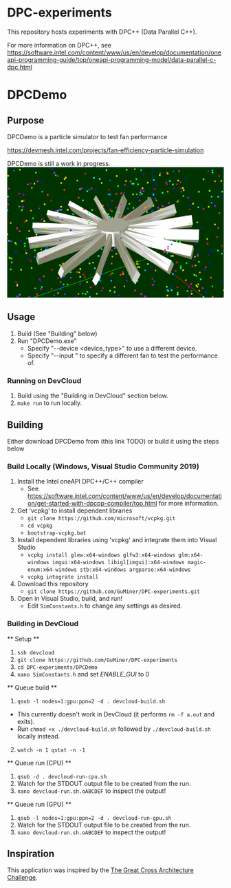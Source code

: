 # DPC-experiments
This repository hosts experiments with DPC++ (Data Parallel C++).

For more information on DPC++, see https://software.intel.com/content/www/us/en/develop/documentation/oneapi-programming-guide/top/oneapi-programming-model/data-parallel-c-dpc.html

# DPCDemo
## Purpose
DPCDemo is a particle simulator to test fan performance

https://devmesh.intel.com/projects/fan-efficiency-particle-simulation

DPCDemo is still a work in progress.
![Status Image](./status-v2.PNG "Status Image")

## Usage
1. Build (See "Building" below)
2. Run "DPCDemo.exe"
   - Specify "--device <device_type>" to use a different device. 
   - Specify "--input <input-file>" to specify a different fan to test the performance of.

### Running on DevCloud
1. Build using the "Building in DevCloud" section below.
2. `make run` to run locally.

## Building
Either download DPCDemo from (this link TODO) or build it using the steps below

### Build Locally (Windows, Visual Studio Community 2019)
1. Install the Intel oneAPI DPC++/C++ compiler
   - See https://software.intel.com/content/www/us/en/develop/documentation/get-started-with-dpcpp-compiler/top.html for more information.
2. Get 'vcpkg' to install dependent libraries
   - `git clone https://github.com/microsoft/vcpkg.git`
   - `cd vcpkg`
   - `bootstrap-vcpkg.bat`
3. Install dependent libraries using 'vcpkg' and integrate them into Visual Studio
   - `vcpkg install glew:x64-windows glfw3:x64-windows glm:x64-windows imgui:x64-windows libigl[imgui]:x64-windows magic-enum:x64-windows stb:x64-windows argparse:x64-windows`
   - `vcpkg integrate install`
4. Download this repository
   - `git clone https://github.com/GuMiner/DPC-experiments.git`
5. Open in Visual Studio, build, and run!
   - Edit `SimConstants.h` to change any settings as desired.

### Building in DevCloud 
** Setup **
1. `ssh devcloud`
2. `git clone https://github.com/GuMiner/DPC-experiments`
3. `cd DPC-experiments/DPCDemo`
4. `nano SimConstants.h` and set *ENABLE_GUI* to 0

** Queue build **
1. `qsub -l nodes=1:gpu:ppn=2 -d . devcloud-build.sh`
- This currently doesn't work in DevCloud (it performs `rm -f a.out` and exits).
- Run `chmod +x ./devcloud-build.sh` followed by `./devcloud-build.sh` locally instead.
2. `watch -n 1 qstat -n -1`

** Queue run (CPU) **
1. `qsub -d . devcloud-run-cpu.sh`
2. Watch for the STDOUT output file to be created from the run.
3. `nano devcloud-run.sh.oABCDEF` to inspect the output!

** Queue run (GPU) **
1. `qsub -l nodes=1:gpu:ppn=2 -d . devcloud-run-gpu.sh`
2. Watch for the STDOUT output file to be created from the run.
3. `nano devcloud-run.sh.oABCDEF` to inspect the output!

## Inspiration
This application was inspired by the [The Great Cross Architecture Challenge](https://www.codeproject.com/Competitions/1098/The-Great-Cross-Architecture-Challenge). 